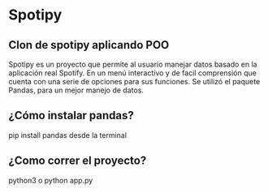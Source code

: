 # Spotipy
## Clon de spotipy aplicando POO
Spotipy es un proyecto que permite al usuario manejar datos basado en la aplicación real Spotify. En un menú interactivo y de facil comprensión que cuenta con una serie de opciones para sus funciones.
Se utilizó el paquete Pandas, para un mejor manejo de datos.


## ¿Cómo instalar pandas?
pip install pandas desde la terminal

## ¿Como correr el proyecto?

python3 o python app.py

